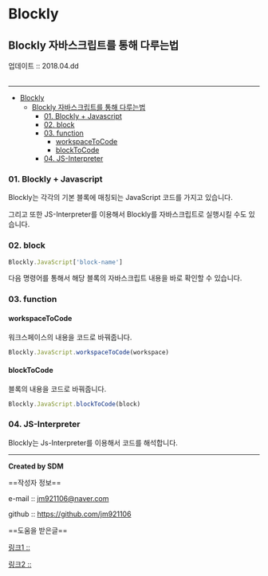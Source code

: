 # Blockly
## Blockly 자바스크립트를 통해 다루는법
<div class="pull-right">  업데이트 :: 2018.04.dd </div><br>

---

<!-- @import "[TOC]" {cmd="toc" depthFrom=1 depthTo=6 orderedList=false} -->
<!-- code_chunk_output -->

* [Blockly](#blockly)
	* [Blockly 자바스크립트를 통해 다루는법](#blockly-자바스크립트를-통해-다루는법)
		* [01. Blockly + Javascript](#01-blockly-javascript)
		* [02. block](#02-block)
		* [03. function](#03-function)
			* [workspaceToCode](#workspacetocode)
			* [blockToCode](#blocktocode)
		* [04. JS-Interpreter](#04-js-interpreter)

<!-- /code_chunk_output -->



### 01. Blockly + Javascript

Blockly는 각각의 기본 블록에 매칭되는 JavaScript 코드를 가지고 있습니다.

그리고 또한 JS-Interpreter를 이용해서 Blockly를 자바스크립트로 실행시킬 수도 있습니다.

### 02. block

```js
Blockly.JavaScript['block-name']
```

다음 명령어를 통해서 해당 블록의 자바스크립트 내용을 바로 확인할 수 있습니다.

### 03. function

#### workspaceToCode

워크스페이스의 내용을 코드로 바꿔줍니다.

```js
Blockly.JavaScript.workspaceToCode(workspace)
```

#### blockToCode

블록의 내용을 코드로 바꿔줍니다.

```js
Blockly.JavaScript.blockToCode(block)
```

### 04. JS-Interpreter

Blockly는 Js-Interpreter를 이용해서 코드를 해석합니다.


---

**Created by SDM**

==작성자 정보==

e-mail :: jm921106@naver.com

github :: https://github.com/jm921106

==도움을 받은글==

[링크1 :: ]()

[링크2 :: ]()
